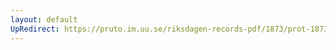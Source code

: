 ```yaml
---
layout: default
UpRedirect: https://pruto.im.uu.se/riksdagen-records-pdf/1873/prot-1873--ak--122/prot-1873--ak--122_001.pdf
---
```

